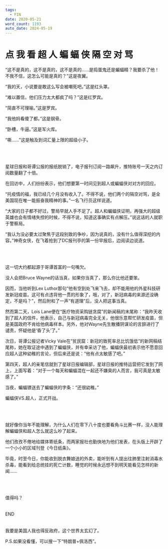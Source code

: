 ```yaml
---
tags:
  - FIN
date: 2020-05-21
word_count: 1193
auto_date: 2024-05-19
---
```


# 点 我 看 超 人 蝙 蝠 侠 隔 空 对 骂

“这不是真的，这不是真的，这不是真的……是捣蛋鬼还是蝙蝠精？我要杀了他！不我不信，这怎么可能是真的？”这是夜翼。

“我的天，小说要是敢这么写会被嘲死吧。”这是红头罩。

“难以置信，他们压力太大都疯了吗？”这是红罗宾。

“简直不可理喻。”这是罗宾。

“我他妈看傻了都。”这是钢骨。

“卧槽，牛逼。”这是军火库。

“嘶……”这是触及到词汇量上限的超级小子。

<br>

<br>
<br>
星球日报和哥谭公报的报纸脱销了，电子报刊订阅一路飙升，推特账号一天之内订阅数量翻了十倍。

在回访中，人们纷纷表示，他们想要第一时间见到超人或蝙蝠侠对对方的回应。

“托疫情的福，我已经几个月没有收入了。不得不说，他们两个的隔空对骂，是全美国现在唯一能振奋我精神的事。”一名飞行员这样说道。

“大家的日子都不好过，警局早就人手不足了。超人和蝙蝠侠证明，再强大的超级英雄也会有情绪失控的时候，不得不说，知道这事确实有点解压。”说这话的人就职于警察局。

“我认为没必要太过聚焦于这段别致的争吵，因为说真的，没有什么值得深挖的内容。”神奇女侠，在飞着抢到了DC报刊亭的第一份早报后，边阅读边说道。

<br>

<br>
<br>
这一切大约都起源于哥谭首富的一句嘴欠。

没人会把Bruce Wayne的话当真，如果你当真了，那么你比他还要笨。

因而，当他听到Lex Luthor那句“他有空到处飞来飞去，却不能用他的外星科技研发新冠疫苗。这可有点违背他一贯的形象了，哦，对了，新冠病毒的来源还没确定，不是吗？”，然后附和了一声“有道理”后，没人把这事当真。

然而第二天，Lois Lane便在“医疗物资采购链贪腐”的新闻稿的末尾称：“我昨天收到了超人的信件，他表示，自己与新冠病毒完全无关，他很乐意帮忙研发疫苗，但是美国政府不肯给他病毒样本。另外，他对Wayne先生散播阴谋论的言辞进行了谴责，怀疑他是‘昏了头’了。”

次日，哥谭公报记者Vicky Vale在“贫民窟：新冠的致死率总比饥饿低”的新网稿结尾称，她在取证途中遇到了蝙蝠侠，并有幸采访了他，蝙蝠侠最初表示他不愿意回应超人这种幼稚的言论，但后来还是说：“他有点太敏感了吧。”

第四天，超人的亲笔信就到了星球日报编辑部，星球日报的推特运营把它发到了网上，上面写着：“对于一个每天和蝙蝠混在一起还不嫌臭的人而言，我可真是太敏感了。”

当夜，蝙蝠镖送去了蝙蝠侠的字条：“还很幼稚。”

蝙蝠侠VS.超人，正式开战。

<br>

<br>
<br>
就好像你当年不能理解，为什么人们在零下八十度也要看角斗比赛一样，没人能理解蝙蝠侠和超人怎么就这么吵了起来。

他们孜孜不倦地给媒体寄纸条，而两家报社也勤快地为他们发表，在头版上开辟了一个小小的区域刊登《今日纸条》。

毕竟，时至今日，你能收到脱衣舞娘送的外卖，能听到有人提出往肺里注射消毒水杀毒，能看到给总统挂的死亡计数，睡觉的时候永远想不到明天能看见怎样的新闻……

<br>

<br>
<br>
值得吗？

<br>

<br>
<br>
END

<br>

<br>
<br>
我要是美国人我也得反政府，这个世界太玄幻了。

P.S.如果没看懂，可以搜一下“特朗普+佩洛西”。
